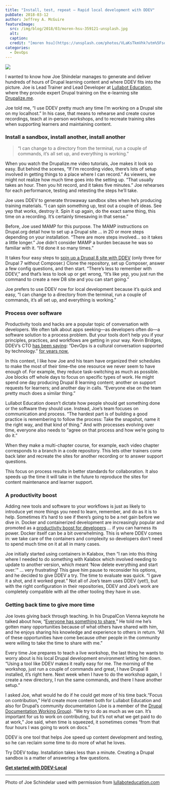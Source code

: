 ```yaml
---
title: "Install, test, repeat – Rapid local development with DDEV"
pubDate: 2018-03-12
author: Jeffrey A. McGuire
featureImage:
  src: /img/blog/2018/03/moren-hsu-359121-unsplash.jpg
  alt:
  caption:
  credit: "[moren hsu](https://unsplash.com/photos/VLaKsTkmVhk?utm%5Fsource=unsplash&utm%5Fmedium=referral&utm%5Fcontent=creditCopyText) on [Unsplash](https://unsplash.com/search/photos/repeat?utm%5Fsource=unsplash&utm%5Fmedium=referral&utm%5Fcontent=creditCopyText)."
categories:
  - DevOps
---
```


![](/img/blog/2018/03/joe.jpg)

I wanted to know how Joe Shindelar manages to generate and deliver hundreds of hours of Drupal learning content and where DDEV fits into the picture. Joe is Lead Trainer and Lead Developer at [Lullabot Education](http://lullaboteducation.com/), where they provide expert Drupal training on the e-learning site [Drupalize.me](https://drupalize.me/).

Joe told me, “I use DDEV pretty much any time I’m working on a Drupal site on my localhost.” In his case, that means to rehearse and create course recordings, teach at in-person workshops, and to recreate training sites when supporting learners and maintaining content.

### Install a sandbox, install another, install another

> “I can change to a directory from the terminal, run a couple of commands, it’s all set up, and everything is working.”

When you watch the Drupalize.me video tutorials, Joe makes it look so easy. But behind the scenes, “If I’m recording video, there’s lots of setup involved in getting things to a place where I can record.” As viewers, we might not realize how much time goes into the setting up. “That usually takes an hour. Then you hit record, and it takes five minutes.” Joe rehearses for each performance, testing and retesting the steps he’ll take.

Joe uses DDEV to generate throwaway sandbox sites when he’s producing training materials. “I can spin something up, test out a couple of ideas. See yep that works, destroy it. Spin it up again, do the exact same thing, this time on a recording. It’s certainly timesaving in that sense.”

Before, Joe used MAMP for this purpose. The MAMP instructions on Drupal.org detail how to set up a Drupal site … in 20 or more steps depending on your installation. “There are more steps involved… so it takes a little longer.” Joe didn’t consider MAMP a burden because he was so familiar with it. “I’d done it so many times.”

It takes four easy steps to [spin up a Drupal 8 site with DDEV](https://ddev.readthedocs.io/en/latest/users/cli-usage/#drupal-8-quickstart) (only three for Drupal 7 without Composer.) Clone the repository, set up Composer, answer a few config questions, and then start. “There’s less to remember with DDEV,” and that’s less to look up or get wrong, “It’s like yep, you just run the command to create a new D8 site and you can start going.”

Joe prefers to use DDEV now for local development because it’s quick and easy, “I can change to a directory from the terminal, run a couple of commands, it’s all set up, and everything is working.”

### Process over software

Productivity tools and hacks are a popular topic of conversation with developers. We often talk about apps seeking—as developers often do—a software solution to a process problem. But your tools don’t help you if your principles, practices, and workflows are getting in your way. Kevin Bridges, DDEV’s CTO [has been saying](https://www.drupaleasy.com/podcast/2014/06/drupaleasy-podcast-134-don%E2%80%99t-call-it-devops-kevin-bridges): “DevOps is a cultural conversation supported by technology.” [for years now.](https://austin2014.drupal.org/session/state-drupal-devops.html)

In this context, I like how Joe and his team have organized their schedules to make the most of their time–the one resource we never seem to have enough of. For example, they reduce task-switching as much as possible. Joe blocks off whole days to focus on specific types of work. He might spend one day producing Drupal 8 learning content; another on support requests for learners; and another day in calls. “Everyone else on the team pretty much does a similar thing.”

Lullabot Education doesn’t dictate how people should get something done or the software they should use. Instead, Joe’s team focuses on communication and process. “The hardest part is of building a good practice is remembering to follow the process: Take the snapshot, name it the right way, and that kind of thing.” And with processes evolving over time, everyone also needs to “agree on that process and how we’re going to do it.”

When they make a multi-chapter course, for example, each video chapter corresponds to a branch in a code repository. This lets other trainers come back later and recreate the sites for another recording or to answer support questions.

This focus on process results in better standards for collaboration. It also speeds up the time it will take in the future to reproduce the sites for content maintenance and learner support.

### A productivity boost

Adding new tools and software to your workflows is just as likely to introduce yet more things you need to learn, remember, and do as it is to help. Sometimes it’s hard to see if there’s going to be a net gain before we dive in. Docker and containerized development are increasingly popular and promoted as a [productivity boost for developers](https://www.ibm.com/developerworks/library/wa-docker-polyglot-programmers/index.html) … if you can harness its power. Docker itself can be a bit overwhelming. This is where DDEV comes in: we take care of the containers and complexity so developers don’t need to spend much time on it at all in many cases.

Joe initially started using containers in Kalabox, then “I ran into this thing where I needed to do something with Kalabox which involved needing to update to another version, which meant ‘Now delete everything and start over.’” … very frustrating! This gave him pause to reconsider his options, and he decided to give DDEV a try. The time to evaluate was quick. “I gave it a shot, and it worked great.” Not all of Joe’s team uses DDEV (yet!), but with the right configuration in their repositories, DDEV and Joe’s work are completely compatible with all the other tooling they have in use.

### Getting back time to give more time

Joe loves giving back through teaching. In his DrupalCon Vienna keynote he talked about how, “[Everyone has something to share.](https://www.youtube.com/watch?v=lRfTc-jxitQ)” He told me he’s gotten many opportunities because of what others have shared with him, and he enjoys sharing his knowledge and experience to others in return. “All of these opportunities have come because other people in the community were willing to take the time to share with me.”

Every time Joe prepares to teach a live workshop, the last thing he wants to worry about is his local Drupal development environment letting him down. “Using a tool like DDEV makes it really easy for me. The morning of the workshop, just run a couple of commands and great, I have Drupal 8 installed, it’s right here. Next week when I have to do the workshop again, I create a new directory, I run the same commands, and there I have another setup.”

I asked Joe, what would he do if he could get more of his time back.“Focus on contribution,” He’d create more content both for Lullabot Education and also for Drupal’s community documentation (Joe is a member of the [Drupal Documentation Working Group](https://www.drupal.org/governance/doc-working-group)). “We try to do as much as we can. It’s important for us to work on contributing, but it’s not what we get paid to do at work,” Joe said, when time is squeezed, it sometimes comes “from that four hours I was going to work on docs.”

DDEV is one tool that helps Joe speed up content development and testing, so he can reclaim some time to do more of what he loves.

Try DDEV today. Installation takes less than a minute. Creating a Drupal sandbox is a matter of answering a few questions.

**[Get started with DDEV-Local](/get-started/)**

---

Photo of Joe Schindelar used with permission from [lullaboteducation.com](http://lullaboteducation.com/)
